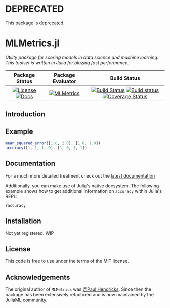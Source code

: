 # DEPRECATED

This package is deprecated.

# MLMetrics.jl

_Utility package for scoring models in data science and machine learning. This toolset is written in Julia for blazing fast performance._

| **Package Status** | **Package Evaluator** | **Build Status**  |
|:------------------:|:---------------------:|:-----------------:|
| [![License](http://img.shields.io/badge/license-MIT-brightgreen.svg?style=flat)](LICENSE.md) [![Docs](https://img.shields.io/badge/docs-stable-blue.svg)](https://JuliaML.github.io/MLMetrics.jl/latest) | [![MLMetrics](http://pkg.julialang.org/badges/MLMetrics_0.7.svg)](http://pkg.julialang.org/?pkg=MLMetrics&ver=0.7) | [![Build Status](https://travis-ci.org/JuliaML/MLMetrics.jl.svg?branch=master)](https://travis-ci.org/JuliaML/MLMetrics.jl) [![Build status](https://ci.appveyor.com/api/projects/status/1p7noblkootdqiqj?svg=true)](https://ci.appveyor.com/project/JuliaML/mlmetrics-jl) [![Coverage Status](https://coveralls.io/repos/JuliaML/MLMetrics.jl/badge.svg?branch=master&service=github)](https://coveralls.io/github/JuliaML/MLMetrics.jl?branch=master) |

## Introduction

## Example

``` julia
mean_squared_error([1.0, 2.0], [1.0, 1.0])
accuracy([1, 1, 1, 0], [1, 0, 1, 1])
```

## Documentation

For a much more detailed treatment check out the
[latest
documentation](https://JuliaML.github.io/MLMetrics.jl/latest)

Additionally, you can make use of Julia's native docsystem. The
following example shows how to get additional information on
`accuracy` within Julia's REPL:

```
?accuracy
```

## Installation

Not yet registered. WIP

## License

This code is free to use under the terms of the MIT license.

## Acknowledgements

The original author of `MLMetrics` was [@Paul Hendricks](<https://github.com/paulhendricks>).
Since then the package has been extensively refactored and is now
maintained by the JuliaML community.
